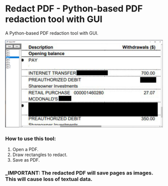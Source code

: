 # Redact PDF - Python-based PDF redaction tool with GUI

A Python-based PDF redaction tool with GUI.

<img src="media/screenshot.PNG?raw=true" width="640" />

### How to use this tool:
1. Open a PDF.
2. Draw rectangles to redact.
3. Save as PDF.

### _IMPORTANT: The redacted PDF will save pages as images. This will cause loss of textual data.
